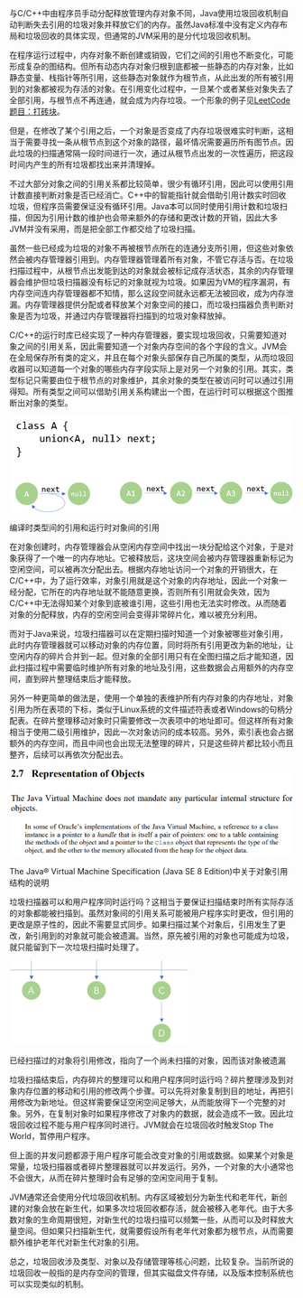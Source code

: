 与C/C++中由程序员手动分配释放管理内存对象不同，Java使用垃圾回收机制自动判断失去引用的垃圾对象并释放它们的内存。虽然Java标准中没有定义内存布局和垃圾回收的具体实现，但通常的JVM采用的是分代垃圾回收机制。

在程序运行过程中，内存对象不断创建或销毁，它们之间的引用也不断变化，可能形成复杂的图结构。但所有动态内存对象归根到底都被一些静态的内存对象，比如静态变量、栈指针等所引用，这些静态对象就作为根节点，从此出发的所有被引用到的对象都被视为存活的对象。在引用变化过程中，一旦某个或者某些对象失去了全部引用，与根节点不再连通，就会成为内存垃圾。一个形象的例子见<a href="https://leetcode-cn.com/problems/bricks-falling-when-hit/" target="_blank">LeetCode题目：打砖块</a>。

但是，在修改了某个引用之后，一个对象是否变成了内存垃圾很难实时判断，这相当于需要寻找一条从根节点到这个对象的路径，最坏情况需要遍历所有图节点。因此垃圾的扫描通常隔一段时间进行一次，通过从根节点出发的一次性遍历，把这段时间内产生的所有垃圾都找出来并清理掉。

不过大部分对象之间的引用关系都比较简单，很少有循环引用，因此可以使用引用计数直接判断对象是否已经消亡。C++中的智能指针就会借助引用计数实时回收垃圾，但程序员需要保证没有循环引用。Java本可以同时使用引用计数和垃圾扫描，但因为引用计数的维护也会带来额外的存储和更改计数的开销，因此大多JVM并没有采用，而是把全部工作都交给了垃圾扫描。

虽然一些已经成为垃圾的对象不再被根节点所在的连通分支所引用，但这些对象依然会被内存管理器引用到。内存管理器管理着所有对象，不管它存活与否。在垃圾扫描过程中，从根节点出发能到达的对象就会被标记成存活状态，其余的内存管理器会维护但垃圾扫描器没有标记的对象就视为垃圾。如果因为VM的程序漏洞，有内存空间连内存管理器都不知情，那么这段空间就永远都无法被回收，成为内存泄漏。内存管理器提供分配或者释放某个对象空间的接口，而垃圾扫描器负责判断对象是否为垃圾，并通过内存管理器将扫描到的垃圾对象释放掉。

C/C++的运行时库已经实现了一种内存管理器，要实现垃圾回收，只需要知道对象之间的引用关系，因此需要知道一个对象内存空间的各个字段的含义。JVM会在全局保存所有类的定义，并且在每个对象头部保存自己所属的类型，从而垃圾回收器可以知道每一个对象的哪些内存字段实际上是对另一个对象的引用。其实，类型标记只需要由位于根节点的对象维护，其余对象的类型在被访问时可以通过引用得知。所有类型之间可以借助引用关系构建出一个图，在运行时可以根据这个图推断出对象的类型。

<img src="assets/reference_and_object/type_and_object_relation.png" height="170px">

<p class="caption">编译时类型间的引用和运行时对象间的引用</p>

在对象创建时，内存管理器会从空闲内存空间中找出一块分配给这个对象，于是对象获得了一个唯一的内存地址。它被释放后，这块空间会被内存管理器重新标记为空闲空间，可以被再次分配出去。根据内存地址访问一个对象的开销很大，在C/C++中，为了运行效率，对象引用就是这个对象的内存地址，因此一个对象一经分配，它所在的内存地址就不能随意更换，否则所有引用就会失效，因为C/C++中无法得知某个对象到底被谁引用，这些引用也无法实时修改。从而随着对象的分配释放，内存的空闲空间会变得非常碎片化，难以被充分利用。

而对于Java来说，垃圾扫描器可以在定期扫描时知道一个对象被哪些对象引用，此时内存管理器就可以移动对象的内存位置，同时将所有引用更改为新的地址，让空闲内存的碎片合并到一起。但对象的全部引用只有在全图扫描之后才能知道，因此扫描过程中需要临时维护所有对象的地址及引用，这些数据会占用额外的内存空间，直到碎片整理结束后才能释放。

另外一种更简单的做法是，使用一个单独的表维护所有内存对象的内存地址，对象引用为所在表项的下标，类似于Linux系统的文件描述符表或者Windows的句柄分配表。在碎片整理移动对象时只需要修改一次表项中的地址即可。但这样所有对象相当于使用二级引用维护，因此一次对象访问的成本较高。另外，索引表也会占据额外的内存空间，而且中间也会出现无法整理的碎片，只是这些碎片都比较小而且整齐，后续可以再依次分配出去。

<img src="assets/reference_and_object/jvm_object_reference.png">

<p class="caption">The Java® Virtual Machine Specification (Java SE 8 Edition)中关于对象引用结构的说明</p>

垃圾扫描器可以和用户程序同时运行吗？这相当于要保证扫描结束时所有实际存活的对象都能被扫描到。虽然对象间的引用关系可能被用户程序实时更改，但引用的更改是原子性的，因此不需要显式同步。如果扫描过某个对象后，引用发生了更改，新引用到的对象就可能会被遗漏。当然，原先被引用的对象也可能成为垃圾，就只能留到下一次垃圾扫描时处理了。

<img src="assets/reference_and_object/concurrent_garbage_scan_issue.gif" height="150px">

<p class="caption">已经扫描过的对象将引用修改，指向了一个尚未扫描的对象，因而该对象被遗漏</p>

垃圾扫描结束后，内存碎片的整理可以和用户程序同时运行吗？碎片整理涉及到对象内存位置的移动和引用的修改两个步骤。可以先将对象复制到目的地址，再把引用修改为新地址。但这样需要保证空闲空间足够大，从而能放得下一个完整的对象。另外，在复制对象时如果程序修改了对象内的数据，就会造成不一致。因此垃圾回收过程不能与用户程序同时进行。JVM就会在垃圾回收时触发Stop The World，暂停用户程序。

但上面的并发问题都源于用户程序可能会改变对象的引用或数据。如果某个对象是常量，垃圾扫描器或者碎片整理器就可以并发运行。另外，一个对象的大小通常也不会很大，从而在碎片整理时会有足够的空闲空间用于复制。

JVM通常还会使用分代垃圾回收机制。内存区域被划分为新生代和老年代，新创建的对象会放在新生代，如果多次垃圾回收都存活，就会被移入老年代。由于大多数对象的生命周期很短，对新生代的垃圾扫描可以频繁一些，从而可以及时释放大量空间。但如果只扫描新生代，就需要假设所有老年代对象都为根节点，从而需要额外维护老年代对新生代对象的引用。

总之，垃圾回收涉及类型、对象以及存储管理等核心问题，比较复杂。当前所说的垃圾回收一般指的是内存空间的管理，但其实磁盘文件存储，以及版本控制系统也可以实现类似的机制。

